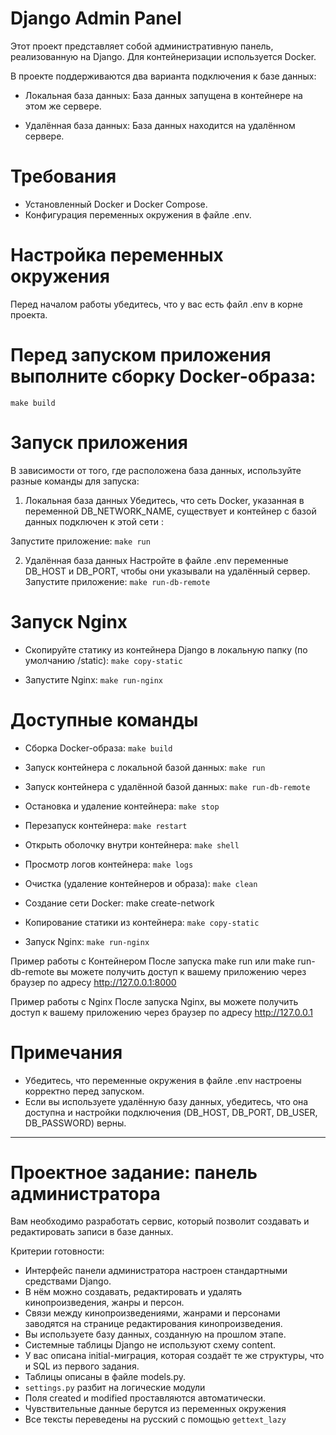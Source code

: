 # Django Admin Panel
Этот проект представляет собой административную панель, реализованную на Django. Для контейнеризации используется Docker.

В проекте поддерживаются два варианта подключения к базе данных:

- Локальная база данных: База данных запущена в контейнере на этом же сервере.

- Удалённая база данных: База данных находится на удалённом сервере.

# Требования
- Установленный Docker и Docker Compose.
- Конфигурация переменных окружения в файле .env.

# Настройка переменных окружения
Перед началом работы убедитесь, что у вас есть файл .env в корне проекта. 

# Перед запуском приложения выполните сборку Docker-образа:
```make build```

# Запуск приложения
В зависимости от того, где расположена база данных, используйте разные команды для запуска:

1. Локальная база данных
Убедитесь, что сеть Docker, указанная в переменной DB_NETWORK_NAME, существует и контейнер с базой данных подключен к этой сети :

Запустите приложение:
```make run```

2. Удалённая база данных
Настройте в файле .env переменные DB_HOST и DB_PORT, чтобы они указывали на удалённый сервер.
Запустите приложение:
```make run-db-remote```


# Запуск Nginx

- Скопируйте статику из контейнера Django в локальную папку (по умолчанию /static):
```make copy-static```

- Запустите Nginx:
```make run-nginx```


# Доступные команды

- Сборка Docker-образа:
  ```make build```

- Запуск контейнера с локальной базой данных:
```make run```

- Запуск контейнера с удалённой базой данных:
```make run-db-remote```

- Остановка и удаление контейнера:
```make stop```

- Перезапуск контейнера:
```make restart```

- Открыть оболочку внутри контейнера:
```make shell```

- Просмотр логов контейнера:
```make logs```

- Очистка (удаление контейнеров и образа):
```make clean```

- Создание сети Docker:
make create-network

- Копирование статики из контейнера:
```make copy-static```

- Запуск Nginx:
```make run-nginx```

Пример работы с Контейнером
После запуска make run или make run-db-remote вы можете получить доступ к вашему приложению через браузер по адресу http://127.0.0.1:8000

Пример работы с Nginx
После запуска Nginx, вы можете получить доступ к вашему приложению через браузер по адресу http://127.0.0.1

# Примечания
- Убедитесь, что переменные окружения в файле .env настроены корректно перед запуском.
- Если вы используете удалённую базу данных, убедитесь, что она доступна и настройки подключения (DB_HOST, DB_PORT, DB_USER, DB_PASSWORD) верны.

-------------------------------------------

# Проектное задание: панель администратора

Вам необходимо разработать сервис, который позволит создавать и редактировать записи в базе данных.

Критерии готовности:

- Интерфейс панели администратора настроен стандартными средствами Django.
- В нём можно создавать, редактировать и удалять кинопроизведения, жанры и персон.
- Связи между кинопроизведениями, жанрами и персонами заводятся на странице редактирования кинопроизведения.
- Вы используете базу данных, созданную на прошлом этапе.
- Системные таблицы Django не используют схему content.
- У вас описана initial-миграция, которая создаёт те же структуры, что и SQL из первого задания.
- Таблицы описаны в файле models.py.
- `settings.py` разбит на логические модули
- Поля created и modified проставляются автоматически.
- Чувствительные данные берутся из переменных окружения
- Все тексты переведены на русский с помощью `gettext_lazy`
